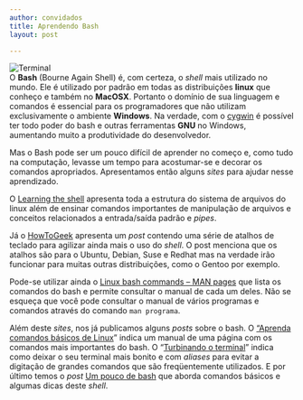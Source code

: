 ```yaml
---
author: convidados
title: Aprendendo Bash
layout: post

---
```

![Terminal][1]  
O **Bash** (Bourne Again Shell) é, com certeza, o *shell* mais utilizado no mundo. Ele é utilizado por padrão em todas as distribuições **linux** que conheço e também no **MacOSX**. Portanto o domínio de sua linguagem e comandos é essencial para os programadores que não utilizam exclusivamente o ambiente **Windows**. Na verdade, com o [cygwin][2] é possível ter todo poder do bash e outras ferramentas **GNU** no Windows, aumentando muito a produtividade do desenvolvedor.



Mas o Bash pode ser um pouco difícil de aprender no começo e, como tudo na computação, levasse um tempo para acostumar-se e decorar os comandos apropriados. Apresentamos então alguns *sites* para ajudar nesse aprendizado.

O [Learning the shell][3] apresenta toda a estrutura do sistema de arquivos do linux além de ensinar comandos importantes de manipulação de arquivos e conceitos relacionados a entrada/saída padrão e *pipes*.

Já o [HowToGeek][4] apresenta um *post* contendo uma série de atalhos de teclado para agilizar ainda mais o uso do *shell*. O post menciona que os atalhos são para o Ubuntu, Debian, Suse e Redhat mas na verdade irão funcionar para muitas outras distribuições, como o Gentoo por exemplo.

Pode-se utilizar ainda o [Linux bash commands – MAN pages][5] que lista os comandos do bash e permite consultar o manual de cada um deles. Não se esqueça que você pode consultar o manual de vários programas e comandos através do comando `man programa`.

Além deste *sites*, nos já publicamos alguns *posts* sobre o bash. O [“Aprenda comandos básicos de Linux][6]” indica um manual de uma página com os comandos mais importantes do bash. O “[Turbinando o terminal][7]” indica como deixar o seu terminal mais bonito e com *aliases* para evitar a digitação de grandes comandos que são freqüentemente utilizados. E por último temos o *post* [Um pouco de bash][8] que aborda comandos básicos e algumas dicas deste *shell*. 














 [1]: http://vidageek.net/wp-content/uploads/2008/02/terminal.png
 [2]: http://cygwin.com/ "cygwin"
 [3]: http://linuxcommand.org/learning_the_shell.php "Learning the shell"
 [4]: http://www.howtogeek.com/howto/ubuntu/keyboard-shortcuts-for-bash-command-shell-for-ubuntu-debian-suse-redhat-linux-etc/ "HowToGeek"
 [5]: http://www.ss64.com/bash/ "Linux bash commands - MAN pages"
 [6]: http://vidageek.net/2008/02/27/aprenda-comandos-basicos-de-linux/ "Aprenda comandos básicos de Linux"
 [7]: http://vidageek.net/2007/07/28/turbinando-o-terminal/ "Turbinando o terminal"
 [8]: http://vidageek.net/2007/03/17/um-pouco-de-bash-parte-i/ "Um pouco de bash"





